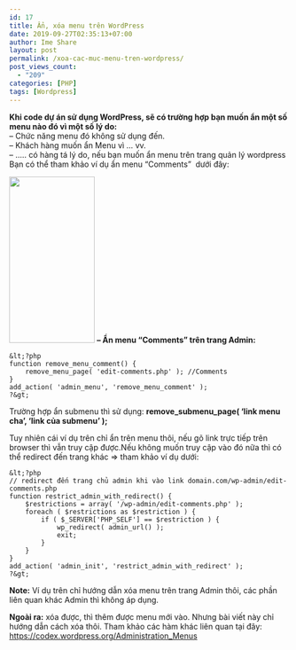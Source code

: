```yaml
---
id: 17
title: Ẩn, xóa menu trên WordPress
date: 2019-09-27T02:35:13+07:00
author: Ime Share
layout: post
permalink: /xoa-cac-muc-menu-tren-wordpress/
post_views_count:
  - "209"
categories: [PHP]
tags: [Wordpress]
---
```

**Khi code dự án sử dụng WordPress, sẽ có trường hợp bạn muốn ẩn một số menu nào đó vì một số lý do:**  
&#8211; Chức năng menu đó không sử dụng đến.  
&#8211; Khách hàng muốn ẩn Menu vì &#8230; vv.  
&#8211; &#8230;.. có hàng tá lý do, nếu bạn muốn ẩn menu trên trang quản lý wordpress  
Bạn có thể tham khảo ví dụ ẩn menu &#8220;Comments&#8221;  dưới đây:

<img class="size-medium wp-image-36 aligncenter" src="https://anhkevin.github.io/assets/img/uploads/2019/09/hide_menu_comments_imeshare-154x300.png" alt="" width="154" height="300" srcset="https://anhkevin.github.io/assets/img/uploads/2019/09/hide_menu_comments_imeshare-154x300.png 154w, https://anhkevin.github.io/assets/img/uploads/2019/09/hide_menu_comments_imeshare-77x150.png 77w, https://anhkevin.github.io/assets/img/uploads/2019/09/hide_menu_comments_imeshare.png 162w" sizes="(max-width: 154px) 100vw, 154px" /> **&#8211; Ẩn menu &#8220;Comments&#8221; trên trang Admin:**

```
&lt;?php 
function remove_menu_comment() {
	remove_menu_page( 'edit-comments.php' ); //Comments 
} 
add_action( 'admin_menu', 'remove_menu_comment' ); 
?&gt;
```

Trường hợp ẩn submenu thì sử dụng: **remove\_submenu\_page( &#8216;link menu cha&#8217;, &#8216;link của submenu&#8217; );**

Tuy nhiên cái ví dụ trên chỉ ẩn trên menu thôi, nếu gõ link trực tiếp trên browser thì vẫn truy cập được.Nếu không muốn truy cập vào đó nữa thì có thể redirect đến trang khác => tham khảo ví dụ dưới:

```
&lt;?php 
// redirect đến trang chủ admin khi vào link domain.com/wp-admin/edit-comments.php 
function restrict_admin_with_redirect() { 
	$restrictions = array( '/wp-admin/edit-comments.php' ); 
	foreach ( $restrictions as $restriction ) { 
		if ( $_SERVER['PHP_SELF'] == $restriction ) { 
			wp_redirect( admin_url() ); 
			exit; 
		} 
	} 
} 
add_action( 'admin_init', 'restrict_admin_with_redirect' ); 
?&gt;
```

**Note:** Ví dụ trên chỉ hướng dẫn xóa menu trên trang Admin thôi, các phần liên quan khác Admin thì không áp dụng.

**Ngoài ra:** xóa được, thì thêm được menu mới vào. Nhưng bài viết này chỉ hướng dẫn cách xóa thôi. Tham khảo các hàm khác liên quan tại đây: <a href="https://codex.wordpress.org/Administration_Menus" target="_blank" rel="noopener noreferrer">https://codex.wordpress.org/Administration_Menus</a>